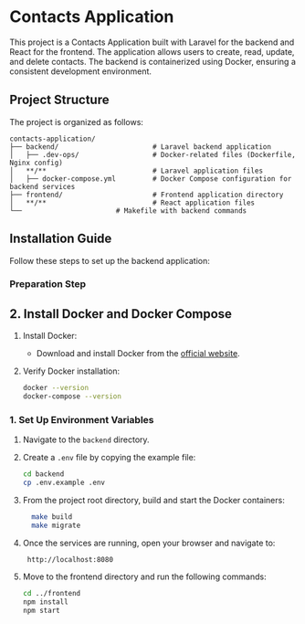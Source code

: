 # Contacts Application

This project is a Contacts Application built with Laravel for the backend and  React for the frontend. The application allows users to create, read, update, and delete contacts. The backend is containerized using Docker, ensuring a consistent development environment.

## Project Structure

The project is organized as follows:

```plaintext
contacts-application/
├── backend/                       # Laravel backend application
│   ├── .dev-ops/                  # Docker-related files (Dockerfile, Nginx config)
│   **/**                          # Laravel application files
│   ├── docker-compose.yml         # Docker Compose configuration for backend services
├── frontend/                      # Frontend application directory
│   **/**                          # React application files
└──                       # Makefile with backend commands
```

## Installation Guide

Follow these steps to set up the backend application:

### Preparation Step
## 2. Install Docker and Docker Compose

1. Install Docker:
    - Download and install Docker from the [official website](https://www.docker.com/products/docker-desktop).

2. Verify Docker installation:
   ```bash
   docker --version
   docker-compose --version
   ```

### 1. Set Up Environment Variables

1. Navigate to the `backend` directory.
2. Create a `.env` file by copying the example file:
    ```bash
    cd backend
    cp .env.example .env
    ```

3. From the project root directory, build and start the Docker containers:
    ```bash
      make build
      make migrate
    ```
4. Once the services are running, open your browser and navigate to:
   ```
    http://localhost:8080
   ```
5. Move to the frontend directory and run the following commands:
    ```bash
    cd ../frontend
    npm install
    npm start
    ```

